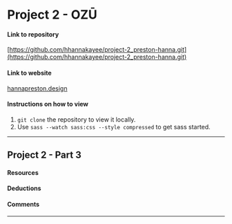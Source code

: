 # Project 2 - OZŪ

#### Link to repository
[https://github.com/hhannakayee/project-2_preston-hanna.git](https://github.com/hhannakayee/project-2_preston-hanna.git)

#### Link to website
[hannapreston.design](http://hannapreston.design/MMC6278/project-2_final)
<!-- Edit this for Project 2 - Part 3 -->

#### Instructions on how to view
1. `git clone` the repository to view it locally.
2. Use `sass --watch sass:css --style compressed` to get sass started.

---

## Project 2 - Part 3

#### Resources

#### Deductions

#### Comments

---
